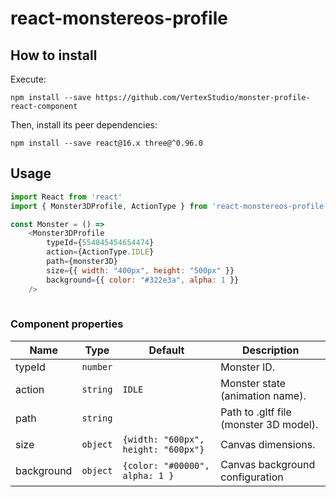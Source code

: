 # react-monstereos-profile

## How to install
Execute:
```
npm install --save https://github.com/VertexStudio/monster-profile-react-component
```

Then, install its peer dependencies:
```
npm install --save react@16.x three@^0.96.0
```

## Usage

```javascript
import React from 'react'
import { Monster3DProfile, ActionType } from 'react-monstereos-profile'

const Monster = () =>
    <Monster3DProfile
        typeId={554845454654474}
        action={ActionType.IDLE}
        path={monster3D}
        size={{ width: "400px", height: "500px" }}
        background={{ color: "#322e3a", alpha: 1 }}
    />
    
```
### Component properties
| Name       | Type     | Default                             | Description                            |
| ---------- | -------- | ----------------------------------- | -------------------------------------- |
| typeId     | `number` |                                     | Monster ID.                            |
| action     | `string` | `IDLE`                              | Monster state (animation name).        |
| path       | `string` |                                     | Path to .gltf file (monster 3D model). |
| size       | `object` | `{width: "600px", height: "600px"}` | Canvas dimensions.                     |
| background | `object` | `{color: "#00000", alpha: 1 }`      | Canvas background configuration        |
